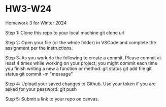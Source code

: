 # HW3-W24
Homework 3 for Winter 2024

Step 1: Clone this repo to your local machine 
  git clone url

Step 2: Open your file (or the whole folder) in VSCode and complete the assignment per the instructions.

Step 3: As you work do the following to create a commit. Please commit at least 4 times while working on your project; you might commit each time you finish writing a new a function or method.
  git status
  git add file
  git status
  git commit -m "message"

Step 4: Upload your saved changes to Github.  Use your token if you are asked for your password.
  git push

Step 5: Submit a link to your repo on canvas.
